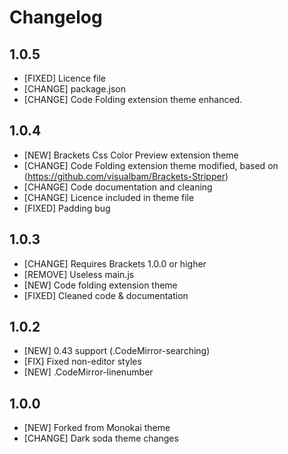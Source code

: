 Changelog
=========
1.0.5
-----
- [FIXED] Licence file
- [CHANGE] package.json
- [CHANGE] Code Folding extension theme enhanced.

1.0.4
-----

- [NEW] Brackets Css Color Preview extension theme
- [CHANGE] Code Folding extension theme modified, based on (https://github.com/visualbam/Brackets-Stripper)
- [CHANGE] Code documentation and cleaning
- [CHANGE] Licence included in theme file
- [FIXED] Padding bug

1.0.3
-----

- [CHANGE] Requires Brackets 1.0.0 or higher
- [REMOVE] Useless main.js
- [NEW] Code folding extension theme
- [FIXED] Cleaned code & documentation

1.0.2
-----

- [NEW] 0.43 support (.CodeMirror-searching)
- [FIX] Fixed non-editor styles
- [NEW] .CodeMirror-linenumber

1.0.0
-----

- [NEW] Forked from Monokai theme
- [CHANGE] Dark soda theme changes
